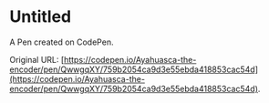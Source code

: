 # Untitled

A Pen created on CodePen.

Original URL: [https://codepen.io/Ayahuasca-the-encoder/pen/QwwgqXY/759b2054ca9d3e55ebda418853cac54d](https://codepen.io/Ayahuasca-the-encoder/pen/QwwgqXY/759b2054ca9d3e55ebda418853cac54d).

